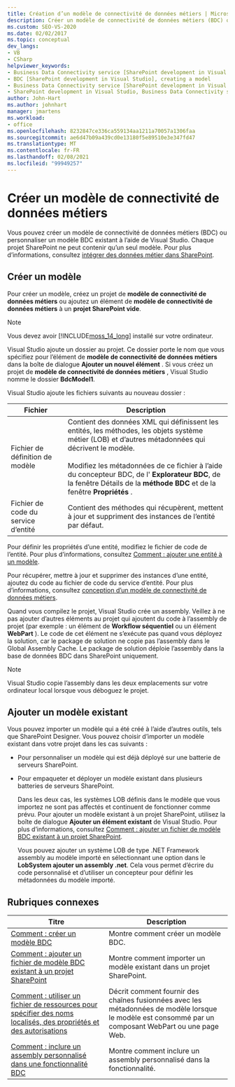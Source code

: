 ```yaml
---
title: Création d’un modèle de connectivité de données métiers | Microsoft Docs
description: Créer un modèle de connectivité de données métiers (BDC) ou personnaliser un modèle BDC existant à l’aide de Visual Studio. Chaque projet SharePoint ne peut contenir qu’un seul modèle.
ms.custom: SEO-VS-2020
ms.date: 02/02/2017
ms.topic: conceptual
dev_langs:
- VB
- CSharp
helpviewer_keywords:
- Business Data Connectivity service [SharePoint development in Visual Studio], model
- BDC [SharePoint development in Visual Studio], creating a model
- Business Data Connectivity service [SharePoint development in Visual Studio], creating a model
- SharePoint development in Visual Studio, Business Data Connectivity service
author: John-Hart
ms.author: johnhart
manager: jmartens
ms.workload:
- office
ms.openlocfilehash: 8232847ce336ca559134aa1211a70057a1306faa
ms.sourcegitcommit: ae6d47b09a439cd0e13180f5e89510e3e347fd47
ms.translationtype: MT
ms.contentlocale: fr-FR
ms.lasthandoff: 02/08/2021
ms.locfileid: "99949257"
---
```

# <a name="create-a-business-data-connectivity-model"></a>Créer un modèle de connectivité de données métiers
  Vous pouvez créer un modèle de connectivité de données métiers (BDC) ou personnaliser un modèle BDC existant à l’aide de Visual Studio. Chaque projet SharePoint ne peut contenir qu’un seul modèle. Pour plus d’informations, consultez [intégrer des données métier dans SharePoint](../sharepoint/integrating-business-data-into-sharepoint.md).

## <a name="create-a-new-model"></a>Créer un modèle
 Pour créer un modèle, créez un projet de **modèle de connectivité de données métiers** ou ajoutez un élément de **modèle de connectivité de données métiers** à un **projet SharePoint vide**.

> [!NOTE]
> Vous devez avoir [!INCLUDE[moss_14_long](../sharepoint/includes/moss-14-long-md.md)] installé sur votre ordinateur.

 Visual Studio ajoute un dossier au projet. Ce dossier porte le nom que vous spécifiez pour l’élément de **modèle de connectivité de données métiers** dans la boîte de dialogue **Ajouter un nouvel élément** . Si vous créez un projet de **modèle de connectivité de données métiers** , Visual Studio nomme le dossier **BdcModel1**.

 Visual Studio ajoute les fichiers suivants au nouveau dossier :

|Fichier|Description|
|----------|-----------------|
|Fichier de définition de modèle|Contient des données XML qui définissent les entités, les méthodes, les objets système métier (LOB) et d’autres métadonnées qui décrivent le modèle.<br /><br /> Modifiez les métadonnées de ce fichier à l’aide du concepteur BDC, de l' **Explorateur BDC**, de la fenêtre Détails de la **méthode BDC** et de la fenêtre **Propriétés** .|
|Fichier de code du service d’entité|Contient des méthodes qui récupèrent, mettent à jour et suppriment des instances de l’entité par défaut.|

 Pour définir les propriétés d’une entité, modifiez le fichier de code de l’entité. Pour plus d’informations, consultez [Comment : ajouter une entité à un modèle](../sharepoint/how-to-add-an-entity-to-a-model.md).

 Pour récupérer, mettre à jour et supprimer des instances d’une entité, ajoutez du code au fichier de code du service d’entité. Pour plus d’informations, consultez [conception d’un modèle de connectivité de données métiers](../sharepoint/designing-a-business-data-connectivity-model.md).

 Quand vous compilez le projet, Visual Studio crée un assembly. Veillez à ne pas ajouter d’autres éléments au projet qui ajoutent du code à l’assembly de projet (par exemple : un élément de **Workflow séquentiel** ou un élément **WebPart** ). Le code de cet élément ne s’exécute pas quand vous déployez la solution, car le package de solution ne copie pas l’assembly dans le Global Assembly Cache.  Le package de solution déploie l’assembly dans la base de données BDC dans SharePoint uniquement.

> [!NOTE]
> Visual Studio copie l’assembly dans les deux emplacements sur votre ordinateur local lorsque vous déboguez le projet.

## <a name="add-an-existing-model"></a>Ajouter un modèle existant
 Vous pouvez importer un modèle qui a été créé à l’aide d’autres outils, tels que SharePoint Designer. Vous pouvez choisir d’importer un modèle existant dans votre projet dans les cas suivants :

- Pour personnaliser un modèle qui est déjà déployé sur une batterie de serveurs SharePoint.

- Pour empaqueter et déployer un modèle existant dans plusieurs batteries de serveurs SharePoint.

  Dans les deux cas, les systèmes LOB définis dans le modèle que vous importez ne sont pas affectés et continuent de fonctionner comme prévu. Pour ajouter un modèle existant à un projet SharePoint, utilisez la boîte de dialogue **Ajouter un élément existant** de Visual Studio. Pour plus d’informations, consultez [Comment : ajouter un fichier de modèle BDC existant à un projet SharePoint](../sharepoint/how-to-add-an-existing-bdc-model-file-to-a-sharepoint-project.md).

  Vous pouvez ajouter un système LOB de type .NET Framework assembly au modèle importé en sélectionnant une option dans le **LobSystem ajouter un assembly .net**. Cela vous permet d’écrire du code personnalisé et d’utiliser un concepteur pour définir les métadonnées du modèle importé.

## <a name="related-topics"></a>Rubriques connexes

|Titre|Description|
|-----------|-----------------|
|[Comment : créer un modèle BDC](../sharepoint/how-to-create-a-bdc-model.md)|Montre comment créer un modèle BDC.|
|[Comment : ajouter un fichier de modèle BDC existant à un projet SharePoint](../sharepoint/how-to-add-an-existing-bdc-model-file-to-a-sharepoint-project.md)|Montre comment importer un modèle existant dans un projet SharePoint.|
|[Comment : utiliser un fichier de ressources pour spécifier des noms localisés, des propriétés et des autorisations](../sharepoint/how-to-use-a-resource-file-to-specify-localized-names-properties-and-permissions.md)|Décrit comment fournir des chaînes fusionnées avec les métadonnées de modèle lorsque le modèle est consommé par un composant WebPart ou une page Web.|
|[Comment : inclure un assembly personnalisé dans une fonctionnalité BDC](../sharepoint/how-to-include-a-custom-assembly-in-a-bdc-feature.md)|Montre comment inclure un assembly personnalisé dans la fonctionnalité.|
